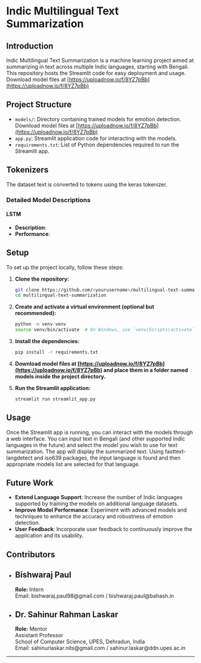 # Indic Multilingual Text Summarization

## Introduction

Indic Multilingual Text Summarization is a machine learning project aimed at summarizing in text across multiple Indic languages, starting with Bengali. This repository hosts the Streamlit code for easy deployment and usage. Download model files at [https://uploadnow.io/f/8YZ7pBb](https://uploadnow.io/f/8YZ7pBb)

## Project Structure

- `models/`: Directory containing trained models for emotion detection. Download model files at [https://uploadnow.io/f/8YZ7pBb](https://uploadnow.io/f/8YZ7pBb)
- `app.py`: Streamlit application code for interacting with the models.
- `requirements.txt`: List of Python dependencies required to run the Streamlit app.

## Tokenizers

The dataset text is converted to tokens using the keras tokenizer.

### Detailed Model Descriptions

#### LSTM
- **Description**: 
- **Performance**: 

## Setup

To set up the project locally, follow these steps:

1. **Clone the repository:**
   ```sh
   git clone https://github.com/<yourusername>/multilingual-text-summarization.git
   cd multilingual-text-summarization
   ```

2. **Create and activate a virtual environment (optional but recommended):**
   ```sh
   python -m venv venv
   source venv/bin/activate  # On Windows, use `venv\Scripts\activate`
   ```

3. **Install the dependencies:**
   ```sh
   pip install -r requirements.txt
   ```
4. **Download model files at [https://uploadnow.io/f/8YZ7pBb](https://uploadnow.io/f/8YZ7pBb) and place them in a folder named models inside the project directory.**
5. **Run the Streamlit application:**
   ```sh
   streamlit run streamlit_app.py
   ```

## Usage

Once the Streamlit app is running, you can interact with the models through a web interface. You can input text in Bengali (and other supported Indic languages in the future) and select the model you wish to use for text summarization. The app will display the summarized text. Using fasttext-langdetect and iso639 packages, the input language is found and then appropriate models list are selected for that language.  

<!-- ## Example

![Streamlit App Screenshot](screenshot.png)  # Add a screenshot of your Streamlit app here -->

## Future Work

- **Extend Language Support**: Increase the number of Indic languages supported by training the models on additional language datasets.
- **Improve Model Performance**: Experiment with advanced models and techniques to enhance the accuracy and robustness of emotion detection.
- **User Feedback**: Incorporate user feedback to continuously improve the application and its usability.

## Contributors

- <h2>Bishwaraj Paul</h2>
  <p><strong>Role: </strong>Intern<br>
  Email: bishwaraj.paul98@gmail.com / bishwaraj.paul@bahash.in<br>
  </p>
- <h2>Dr. Sahinur Rahman Laskar</h2>
  <p><strong>Role:</strong> Mentor<br>
  Assistant Professor<br>
  School of Computer Science, UPES, Dehradun, India<br>
  Email: sahinurlaskar.nits@gmail.com / sahinur.laskar@ddn.upes.ac.in<br>
  </p>
---
